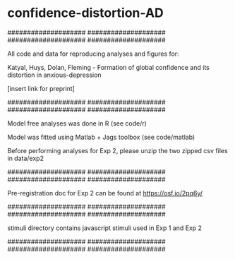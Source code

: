 # confidence-distortion-AD
#################### #################### #################### #################### 

All code and data for reproducing analyses and figures for:

Katyal, Huys, Dolan, Fleming - Formation of global confidence and its distortion in anxious-depression

[insert link for preprint]

#################### #################### #################### #################### 

Model free analyses was done in R (see code/r)

Model was fitted using Matlab + Jags toolbox (see code/matlab)


Before performing analyses for Exp 2, please unzip the two zipped csv files in data/exp2

#################### #################### #################### #################### 

Pre-registration doc for Exp 2 can be found at https://osf.io/2pq6y/

#################### #################### #################### #################### 

stimuli directory contains javascript stimuli used in Exp 1 and Exp 2

#################### #################### #################### #################### 

